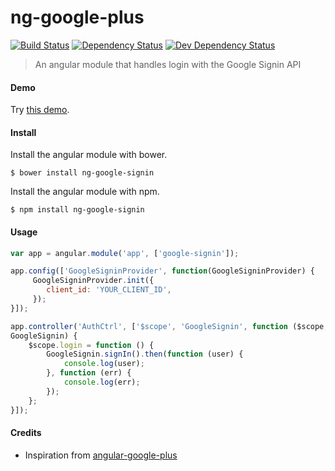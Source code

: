 ng-google-plus
==================

[![Build Status](https://api.travis-ci.org/astiusa/ng-google-signin.png)](https://api.travis-ci.org/astiusa/ng-google-signin) 
[![Dependency Status](https://david-dm.org/astiusa/ng-google-signin.png)](https://david-dm.org/astiusa/ng-google-signin) 
[![Dev Dependency Status](https://david-dm.org/astiusa/ng-google-signin/dev-status.png)](https://david-dm.org/astiusa/ng-google-signin#info=devDependencies&view=table) 

> An angular module that handles login with the Google Signin API

#### Demo

Try [this demo](http://astiusa.github.io/ng-google-signin/demo).


#### Install

Install the angular module with bower.

```
$ bower install ng-google-signin
```

Install the angular module with npm.

```
$ npm install ng-google-signin
```

#### Usage

```js
var app = angular.module('app', ['google-signin']);

app.config(['GoogleSigninProvider', function(GoogleSigninProvider) {
     GoogleSigninProvider.init({
        client_id: 'YOUR_CLIENT_ID',
     });
}]);

app.controller('AuthCtrl', ['$scope', 'GoogleSignin', function ($scope, 
GoogleSignin) {
    $scope.login = function () {
        GoogleSignin.signIn().then(function (user) {
            console.log(user);
        }, function (err) {
            console.log(err);
        });
    };
}]);
```

#### Credits

- Inspiration from [angular-google-plus](https://github.com/mrzmyr/angular-google-plus)
